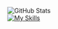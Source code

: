![GitHub Stats](https://github-readme-stats.vercel.app/api?username=DarioStar999&theme=midnight-purple)
<br>
[![My Skills](https://skillicons.dev/icons?i=js)](https://skillicons.dev)
